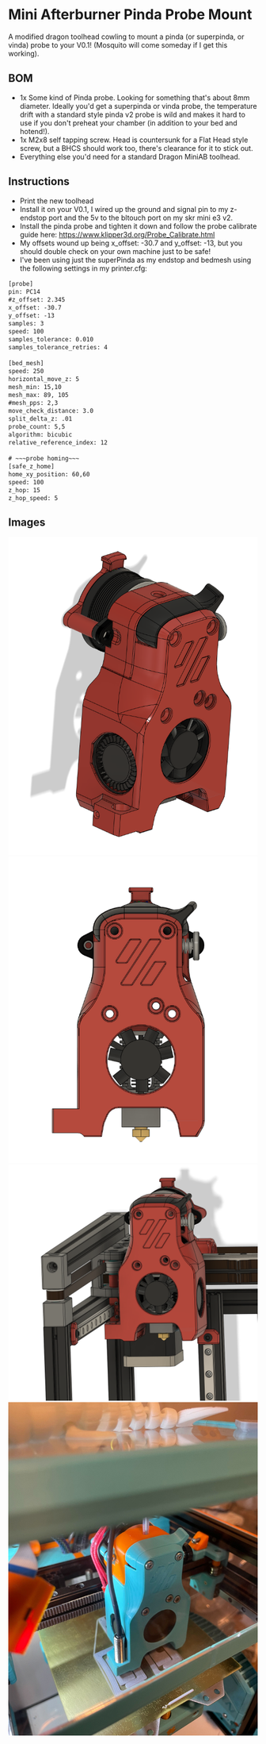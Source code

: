 Mini Afterburner Pinda Probe Mount
==============================

A modified dragon toolhead cowling to mount a pinda (or superpinda, or vinda) probe to your V0.1! (Mosquito will come someday if I get this working). 

BOM
---

- 1x Some kind of Pinda probe. Looking for something that's about 8mm diameter. Ideally you'd get a superpinda or vinda probe, the temperature drift with a standard style pinda v2 probe is wild and makes it hard to use if you don't preheat your chamber (in addition to your bed and hotend!). 
- 1x M2x8 self tapping screw. Head is countersunk for a Flat Head style screw, but a BHCS should work too, there's clearance for it to stick out. 
- Everything else you'd need for a standard Dragon MiniAB toolhead. 


Instructions
------------

- Print the new toolhead
- Install it on your V0.1, I wired up the ground and signal pin to my z-endstop port and the 5v to the bltouch port on my skr mini e3 v2. 
- Install the pinda probe and tighten it down and follow the probe calibrate guide here: https://www.klipper3d.org/Probe_Calibrate.html
- My offsets wound up being x_offset: -30.7 and y_offset: -13, but you should double check on your own machine just to be safe!
- I've been using just the superPinda as my endstop and bedmesh using the following settings in my printer.cfg: 

```
[probe]
pin: PC14
#z_offset: 2.345
x_offset: -30.7
y_offset: -13
samples: 3
speed: 100
samples_tolerance: 0.010
samples_tolerance_retries: 4

[bed_mesh]
speed: 250
horizontal_move_z: 5
mesh_min: 15,10
mesh_max: 89, 105
#mesh_pps: 2,3
move_check_distance: 3.0
split_delta_z: .01
probe_count: 5,5
algorithm: bicubic
relative_reference_index: 12

# ~~~probe homing~~~
[safe_z_home]
home_xy_position: 60,60
speed: 100
z_hop: 15
z_hop_speed: 5
```


Images
------
![CAD](Images/CAD1.png)
![CAD](Images/cad2.png)
![CAD](Images/cad3.png)
![CAD](Images/ProbeInAction.jpg)

